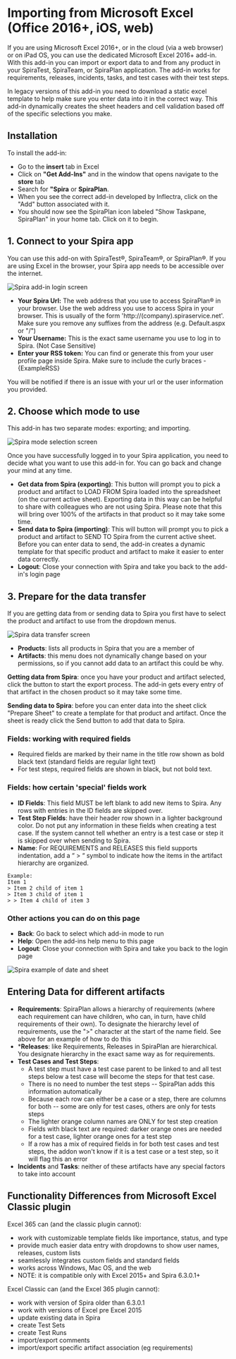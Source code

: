 #  Importing from Microsoft Excel (Office 2016+, iOS, web)

If you are using Microsoft Excel 2016+, or in the cloud (via a web browser) or on iPad OS, you can use the dedicated Microsoft Excel 2016+ add-in. With this add-in you can import or export data to and from any product in your SpiraTest, SpiraTeam, or SpiraPlan application. The add-in works for requirements, releases, incidents, tasks, and test cases with their test steps.

In legacy versions of this add-in you need to download a static excel template to help make sure you enter data into it in the correct way. This add-in dynamically creates the sheet headers and cell validation based off of the specific selections you make. 


## Installation

To install the add-in:

* Go to the **insert** tab in Excel
* Click on **"Get Add-Ins"** and in the window that opens navigate to the **store** tab
* Search for **"Spira** or **SpiraPlan**. 
* When you see the correct add-in developed by Inflectra, click on the "Add" button associated with it. 
* You should now see the SpiraPlan icon labeled "Show Taskpane, SpiraPlan" in your home tab. Click on it to begin.


## 1. Connect to your Spira app
You can use this add-on with SpiraTest®, SpiraTeam®, or SpiraPlan®. If you are using Excel in the browser, your Spira app needs to be accessible over the internet.

![Spira add-in login screen](img/excel365-log-in-screen.png)

* **Your Spira Url:** The web address that you use to access SpiraPlan® in your browser. Use the web address you use to access Spira in your browser. This is usually of the form 'http://(company).spiraservice.net'. Make sure you remove any suffixes from the address (e.g. Default.aspx or "/")
* **Your Username:** This is the exact same username you use to log in to Spira. (Not Case Sensitive)
* **Enter your RSS token:** You can find or generate this from your user profile page inside Spira. Make sure to include the curly braces - {ExampleRSS}

You will be notified if there is an issue with your url or the user information you provided. 


## 2. Choose which mode to use
This add-in has two separate modes: exporting; and importing.

![Spira mode selection screen](img/excel365-main-screen.png)

Once you have successfully logged in to your Spira application, you need to decide what you want to use this add-in for. You can go back and change your mind at any time.

* **Get data from Spira (exporting)**: This button will prompt you to pick a product and artifact to LOAD FROM Spira loaded into the spreadsheet (on the current active sheet). Exporting data in this way can be helpful to share with colleagues who are not using Spira. Please note that this will bring over 100% of the artifacts in that product so it may take some time.
* **Send data to Spira (importing)**: This will button will prompt you to pick a product and artifact to SEND TO Spira from the current active sheet. Before you can enter data to send, the add-in creates a dynamic template for that specific product and artifact to make it easier to enter data correctly.
* **Logout**: Close your connection with Spira and take you back to the add-in's login page


## 3. Prepare for the data transfer
If you are getting data from or sending data to Spira you first have to select the product and artifact to use from the dropdown menus.

![Spira data transfer screen](img/excel365-template-screen.png)

* **Products**:  lists all products in Spira that you are a member of
* **Artifacts**: this menu does not dynamically change based on your permissions, so if you cannot add data to an artifact this could be why.

**Getting data from Spira**: once you have your product and artifact selected, click the button to start the export process. The add-in gets every entry of that artifact in the chosen product so it may take some time.

**Sending data to Spira**: before you can enter data into the sheet click "Prepare Sheet" to create a template for that product and artifact. Once the sheet is ready click the Send button to add that data to Spira.


### Fields: working with required fields
* Required fields are marked by their name in the title row shown as bold black text (standard fields are regular light text)                  
* For test steps, required fields are shown in black, but not bold text.

### Fields: how certain 'special' fields work
* **ID Fields**: This field MUST be left blank to add new items to Spira. Any rows with entries in the ID fields are skipped over.
* **Test Step Fields**: have their header row shown in a lighter background color. Do not put any information in these fields when creating a test case. If the system cannot tell whether an entry is a test case or step it is skipped over when sending to Spira.
* **Name**: For REQUIREMENTS and RELEASES this field supports indentation, add a “ > “ symbol to indicate how the items in the artifact hierarchy are organized.
        
```
Example:
Item 1
> Item 2 child of item 1
> Item 3 child of item 1
> > Item 4 child of item 3
```
### Other actions you can do on this page
* **Back**: Go back to select which add-in mode to run
* **Help**: Open the add-ins help menu to this page
* **Logout**: Close your connection with Spira and take you back to the login page

![Spira example of date and sheet](img/excel365-add-in-store-3.jpg)


## Entering Data for different artifacts
* **Requirements**: SpiraPlan allows a hierarchy of requirements (where each requirement can have children, who can, in turn, have child requirements of their own). To designate the hierarchy level of requirements, use the "\>" character at the start of the name field. See above for an example of how to do this
* ***Releases**: like Requirements, Releases in SpiraPlan are hierarchical. You designate hierarchy in the exact same way as for requirements.
* **Test Cases and Test Steps**:
    * A test step must have a test case parent to be linked to and all test steps below a test case will become the steps for that test case.
    * There is no need to number the test steps -- SpiraPlan adds this information automatically
    * Because each row can either be a case or a step, there are columns for both -- some are only for test cases, others are only for tests steps
    * The lighter orange column names are ONLY for test step creation
    * Fields with black text are required: darker orange ones are needed for a test case, lighter orange ones for a test step
    * If a row has a mix of required fields in for both test cases and test steps, the addon won't know if it is a test case or a test step, so it will flag this an error
* **Incidents** and **Tasks**: neither of these artifacts have any special factors to take into account


## Functionality Differences from Microsoft Excel Classic plugin
Excel 365 can (and the classic plugin cannot):

- work with customizable template fields like importance, status, and type
- provide much easier data entry with dropdowns to show user names, releases, custom lists
- seamlessly integrates custom fields and standard fields
- works across Windows, Mac OS, and the web
- NOTE: it is compatible only with Excel 2015+ and Spira 6.3.0.1+

Excel Classic can (and the Excel 365 plugin cannot):

- work with version of Spira older than 6.3.0.1 
- work with versions of Excel pre Excel 2015
- update existing data in Spira
- create Test Sets
- create Test Runs
- import/export comments
- import/export specific artifact association (eg requirements)